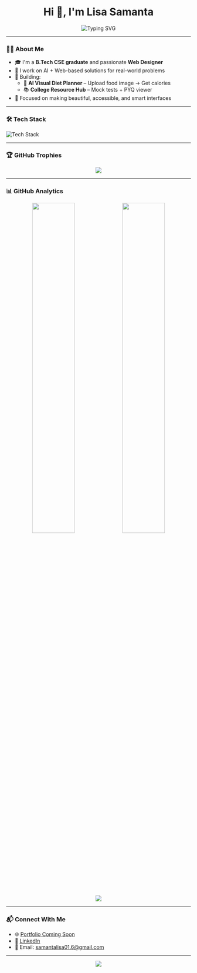 <h1 align="center">Hi 👋, I'm Lisa Samanta</h1>

<p align="center">
  <img src="https://readme-typing-svg.demolab.com?font=Fira+Code&weight=500&size=22&pause=1000&color=4CAF50&center=true&vCenter=true&width=500&lines=B.Tech+in+Computer+Science+%F0%9F%93%96;Full-Stack+Web+Designer+%F0%9F%92%BB;AI+Enthusiast+%F0%9F%A7%A0;Building+Smart+Web+Tools+for+Students+%26+Health" alt="Typing SVG" />
</p>

---

### 👩‍💻 About Me

- 🎓 I'm a **B.Tech CSE graduate** and passionate **Web Designer**
- 🧠 I work on AI + Web-based solutions for real-world problems
- 🚀 Building:
  - 🥗 **AI Visual Diet Planner** – Upload food image → Get calories
  - 📚 **College Resource Hub** – Mock tests + PYQ viewer
- 🎨 Focused on making beautiful, accessible, and smart interfaces

---

### 🛠️ Tech Stack

<p>
  <img src="https://skillicons.dev/icons?i=html,css,js,react,php,python,fastapi,flask,mysql,sqlite,bootstrap,tailwind,git,github,vscode" alt="Tech Stack" />
</p>

---

### 🏆 GitHub Trophies

<p align="center">
  <img src="https://github-profile-trophy.vercel.app/?username=LISA-official&theme=onestar&column=7&no-frame=true"/>
</p>

---

### 📊 GitHub Analytics

<p align="center">
  <img src="https://github-readme-stats.vercel.app/api?username=LISA-official&show_icons=true&theme=tokyonight" width="48%" />
  <img src="https://github-readme-streak-stats.herokuapp.com/?user=LISA-official&theme=tokyonight" width="48%" />
</p>

<p align="center">
  <img src="https://github-readme-stats.vercel.app/api/top-langs/?username=LISA-official&layout=compact&theme=tokyonight&langs_count=8" />
</p>

---

### 📬 Connect With Me

- 🌐 [Portfolio Coming Soon](#)
- 💼 [LinkedIn](https://www.linkedin.com/in/lisa-samanta-ofc/)
- 📧 Email: samantalisa01.6@gmail.com

---

<p align="center">
  <img src="https://capsule-render.vercel.app/api?type=waving&color=0:00c6ff,100:0072ff&height=120&section=footer"/>
</p>
